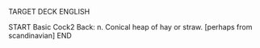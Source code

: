 TARGET DECK
ENGLISH

START
Basic
Cock2
Back: n. Conical heap of hay or straw. [perhaps from scandinavian]
END
